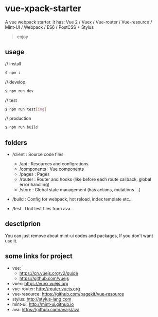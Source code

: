 # vue-xpack-starter
A vue webpack starter.
It has: Vue 2 / Vuex / Vue-router / Vue-resource / Mint-UI / Webpack / ES6 / PostCSS + Stylus
> enjoy

## usage
// install
```bash
$ npm i
```

// develop
```bash
$ npm run dev
```

// test
```bash
$ npm run test[ing]
```

// production
```bash
$ npm run build
```


## folders
* /client : Source code files
  * /api : Resources and configrations
  * /components : Vue components
  * /pages : Pages
  * /router : Router and hooks (like before each route callback, global error handling)
  * /store : Global state management (has actions, mutations ...)

* /build : Config for webpack, hot reload, index template etc...

* /test : Unit test files from ava...

## desctiprion
You can just remove about mint-ui codes and packages, If you don't want use it.

## some links for project
* vue:
  * https://cn.vuejs.org/v2/guide
  * https://github.com/vuejs
* vuex: https://vuex.vuejs.org
* vue-router: http://router.vuejs.org
* vue-resource: https://github.com/pagekit/vue-resource
* stylus: http://stylus-lang.com
* mint-ui: http://mint-ui.github.io
* ava: https://github.com/avajs/ava


